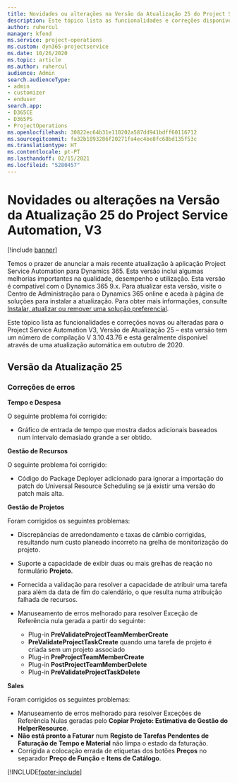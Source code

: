 ```yaml
---
title: Novidades ou alterações na Versão da Atualização 25 do Project Service Automation, V3
description: Este tópico lista as funcionalidades e correções disponíveis no Project Service Automation V3, Versão da Atualização 25, V3.
author: ruhercul
manager: kfend
ms.service: project-operations
ms.custom: dyn365-projectservice
ms.date: 10/26/2020
ms.topic: article
ms.author: ruhercul
audience: Admin
search.audienceType:
- admin
- customizer
- enduser
search.app:
- D365CE
- D365PS
- ProjectOperations
ms.openlocfilehash: 30822ec64b31e110202a587dd941bdff60116712
ms.sourcegitcommit: fa32b1893286f20271fa4ec4be8fc68bd135f53c
ms.translationtype: HT
ms.contentlocale: pt-PT
ms.lasthandoff: 02/15/2021
ms.locfileid: "5280457"
---
```

# <a name="whats-new-or-changed-in-project-service-automation-update-release-25-v3"></a>Novidades ou alterações na Versão da Atualização 25 do Project Service Automation, V3

[!include [banner](../includes/psa-now-project-operations.md)]

Temos o prazer de anunciar a mais recente atualização à aplicação Project Service Automation para Dynamics 365. Esta versão inclui algumas melhorias importantes na qualidade, desempenho e utilização. Esta versão é compatível com o Dynamics 365 9.x. Para atualizar esta versão, visite o Centro de Administração para o Dynamics 365 online e aceda à página de soluções para instalar a atualização. Para obter mais informações, consulte [Instalar, atualizar ou remover uma solução preferencial](https://docs.microsoft.com/power-platform/admin/install-remove-preferred-solution).

Este tópico lista as funcionalidades e correções novas ou alteradas para o Project Service Automation V3, Versão de Atualização 25 – esta versão tem um número de compilação V 3.10.43.76 e está geralmente disponível através de uma atualização automática em outubro de 2020.

## <a name="update-release-25"></a>Versão da Atualização 25

### <a name="bug-fixes"></a>Correções de erros

**Tempo e Despesa**

O seguinte problema foi corrigido:

- Gráfico de entrada de tempo que mostra dados adicionais baseados num intervalo demasiado grande a ser obtido.

**Gestão de Recursos**

O seguinte problema foi corrigido:

- Código do Package Deployer adicionado para ignorar a importação do patch do Universal Resource Scheduling se já existir uma versão do patch mais alta.

**Gestão de Projetos**

Foram corrigidos os seguintes problemas:

- Discrepâncias de arredondamento e taxas de câmbio corrigidas, resultando num custo planeado incorreto na grelha de monitorização do projeto.
- Suporte a capacidade de exibir duas ou mais grelhas de reação no formulário **Projeto**.
- Fornecida a validação para resolver a capacidade de atribuir uma tarefa para além da data de fim do calendário, o que resulta numa atribuição falhada de recursos.
- Manuseamento de erros melhorado para resolver Exceção de Referência nula gerada a partir do seguinte:

    - Plug-in **PreValidateProjectTeamMemberCreate**
    - **PreValidateProjectTaskCreate** quando uma tarefa de projeto é criada sem um projeto associado
    - Plug-in **PreProjectTeamMemberCreate**
    - Plug-in **PostProjectTeamMemberDelete**
    - Plug-in **PreValidateProjectTaskDelete**

**Sales**

Foram corrigidos os seguintes problemas:

- Manuseamento de erros melhorado para resolver Exceções de Referência Nulas geradas pelo **Copiar Projeto: Estimativa de Gestão do HelperResource**.
- **Não está pronto a Faturar** num **Registo de Tarefas Pendentes de Faturação de Tempo e Material** não limpa o estado da faturação.
- Corrigida a colocação errada de etiquetas dos botões **Preços** no separador **Preço de Função** e **Itens de Catálogo**.


[!INCLUDE[footer-include](../includes/footer-banner.md)]